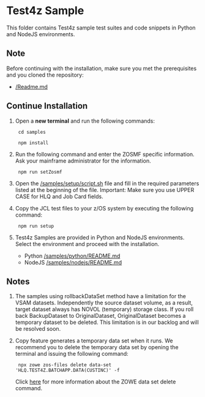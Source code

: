 # Test4z Sample

This folder contains Test4z sample test suites and code snippets in Python and NodeJS environments.

## Note
Before continuing with the installation, make sure you met the prerequisites and you cloned the repository:
* [/Readme.md](/README.md)

## Continue Installation

1. Open a **new terminal** and run the following commands:
    
        cd samples
    
        npm install
    
2. Run the following command and enter the ZOSMF specific information. Ask your mainframe administrator for the information.
    
        npm run setZosmf
            
3. Open the [/samples/setup/script.sh](/samples/setup/script.sh)  file and fill in the required parameters listed at the beginning of the file. Important: Make sure you use UPPER CASE for HLQ and Job Card fields.
                                                                 
4. Copy the JCL test files to your z/OS system by executing the following command: 

        npm run setup
    
5. Test4z Samples are provided in Python and NodeJS environments. Select the environment and proceed with the installation.

    * Python [/samples/python/README.md](/samples/python/README.md) 
    * NodeJS [/samples/nodejs/README.md](/samples/nodejs/README.md)


## Notes

1. The samples using rollbackDataSet method have a limitation for the VSAM datasets. 
 Independently the source dataset volume, as a result, target dataset always has NOVOL 
 (temporary) storage class. If you roll back BackupDataset to OriginalDataset, OriginalDataset 
 becomes a temporary dataset to be deleted. This limitation is in our backlog and will be resolved soon.
 
2. Copy feature generates a temporary data set when it runs.
We recommend you to delete the temporary data set by opening the terminal and issuing the following command:

        npx zowe zos-files delete data-set 'HLQ.TEST4Z.BATCHAPP.DATA(CUSTINC)' -f

    Click [here](https://docs.zowe.org/stable/web_help/docs/zowe_zos-files_delete_data-set.html)
    for more information about the ZOWE data set delete command.
